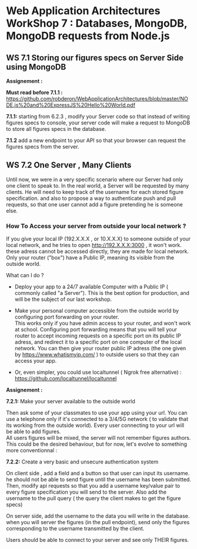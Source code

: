 # Web Application Architectures WorkShop 7 : Databases, MongoDB, MongoDB requests from Node.js



## WS 7.1 Storing our figures specs on Server Side using MongoDB


**Assignement :**  


**Must read before 7.1.1 :**
https://github.com/robderon/WebApplicationArchitectures/blob/master/NODE.js%20and%20ExpressJS%20Hello%20World.pdf


**7.1.1:** starting from 6.2.3 , modify your Server code so that instead of writing figures specs to console, your server code will make a request to MongoDB to store all figures specs in the database.  


**7.1.2** add a new endpoint to your API so that your browser can request the figures specs from the server.


## WS 7.2 One Server , Many Clients

Until now, we were in a very specific scenario where our Server had only one client to speak to. In the real world, a Server will be requested by many clients. He will need to keep track of the username for each stored figure specification. and also to propose a way to authenticate push and pull requests, so that one user cannot add a figure pretending he is someone else.


### How To Access your server from outside your local network ?

If you give your local  IP (192.X.X.X , or 10.X.X.X) to someone outside of your local network, and he tries to open http://192.X.X.X:3000 , it won't work. these adress cannot be accessed directly, they are made for local network. Only your router ("box") have a Public IP, meaning its visible from the outside world. 

What can I do ?

- Deploy your app to a 24/7 available Computer with a Public IP ( commonly called "a Server"). This is the best option for production, and will be the subject of our last workshop.

- Make your personal computer accessible from the outside world by configuring port forwarding on your router.  
This works only if you have admin access to your router, and won't work at school. Configuring port forwarding means that you will tell your router to accept incoming requests on a specific port on its public IP adress, and redirect it to a specific port on one computer of the local network. You can then give your router public IP adress (the one given by https://www.whatismyip.com/ ) to outside users so that they can access your app.

- Or, even simpler, you could use localtunnel ( Ngrok free alternative) : https://github.com/localtunnel/localtunnel



**Assignement :**  

**7.2.1:** Make your server available to the outside world

Then ask some of your classmates to use your app using your url. You can use a telephone only if it's connected to a 3/4/5G network ( to validate that its working from the outside world).
Every user connecting to your url will be able to add figures.  
All users figures will be mixed, the server will not remember figures authors.  
This could be the desired behaviour, but for now, let's evolve to something more conventionnal :


**7.2.2:** Create a very basic and unsecure authentication system

On client side , add a field and a button so that user can input its username. he should not be able to send figure until the username has been submitted.  
Then, modify api requests so that you add a username key/value pair to every figure specification you will send to the server. Also add the username to the pull query ( the query the client makes to get the figure specs)

On server side, add the username to the data you will write in the database. when you will server the figures (in the pull endpoint), send only the figures corresponding to the username transmitted by the client.


Users should be able to connect to your server and see only THEIR figures.

